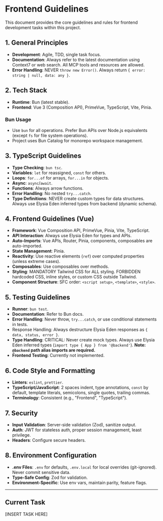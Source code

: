 # Frontend Guidelines

This document provides the core guidelines and rules for frontend development tasks within this project.

## 1. General Principles
- **Development**: Agile, TDD, single task focus.
- **Documentation**: Always refer to the latest documentation using Context7 or web search. All MCP tools and resources are allowed.
- **Error Handling**: NEVER `throw new Error()`. Always return `{ error: string | null, data: any }`.

## 2. Tech Stack
- **Runtime**: Bun (latest stable).
- **Frontend**: Vue 3 (Composition API), PrimeVue, TypeScript, Vite, Pinia.

### Bun Usage
- Use `bun` for all operations. Prefer Bun APIs over Node.js equivalents (except `fs` for file system operations).
- Project uses Bun Catalog for monorepo workspace management.

## 3. TypeScript Guidelines
- **Type Checking**: `bun tsc`.
- **Variables**: `let` for reassigned, `const` for others.
- **Loops**: `for...of` for arrays, `for...in` for objects.
- **Async**: `async`/`await`.
- **Functions**: Always arrow functions.
- **Error Handling**: No nested `try...catch`.
- **Type Definitions**: NEVER create custom types for data structures. Always use Elysia Eden inferred types from backend (dynamic schema).

## 4. Frontend Guidelines (Vue)
- **Framework**: Vue Composition API, PrimeVue, Pinia, Vite, TypeScript.
- **API Interaction**: Always use Elysia Eden for types and APIs.
- **Auto-Imports**: Vue APIs, Router, Pinia, components, composables are auto-imported.
- **State Management**: Pinia.
- **Reactivity**: Use reactive elements (`ref`) over computed properties (unless extreme cases).
- **Composables**: Use composables over methods.
- **Styling**: MANDATORY Tailwind CSS for ALL styling. FORBIDDEN hardcoded CSS, inline styles, or custom CSS outside Tailwind.
- **Component Structure**: SFC order: `<script setup>`, `<template>`, `<style>`.

## 5. Testing Guidelines
- **Runner**: `bun test`.
- **Documentation**: Refer to Bun docs.
- **Error Handling**: Never throw, `try...catch`, or use conditional statements in tests.
- Response Handling: Always destructure Elysia Eden responses as `{ data, status, error }`.
- **Type Handling**: CRITICAL: Never create mock types. Always use Elysia Eden inferred types (`import type { App } from '@backend'`). **Note: `@backend` path alias imports are required.**
- **Frontend Testing**: Currently not implemented.

## 6. Code Style and Formatting
- **Linters**: `eslint`, `prettier`.
- **TypeScript/JavaScript**: 2 spaces indent, type annotations, `const` by default, template literals, semicolons, single quotes, trailing commas.
- **Terminology**: Consistent (e.g., "Frontend", "TypeScript").

## 7. Security
- **Input Validation**: Server-side validation (Zod), sanitize output.
- **Auth**: JWT for stateless auth, proper session management, least privilege.
- **Headers**: Configure secure headers.

## 8. Environment Configuration
- **.env Files**: `.env` for defaults, `.env.local` for local overrides (git-ignored). Never commit sensitive data.
- **Type-Safe Config**: Zod for validation.
- **Environment-Specific**: Use env vars, maintain parity, feature flags.

---

## Current Task

[INSERT TASK HERE]
